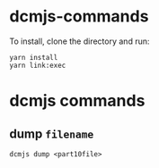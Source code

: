 # dcmjs-commands

To install, clone the directory and run:

```
yarn install
yarn link:exec
```

# dcmjs commands

## dump `filename`

```
dcmjs dump <part10file>
```

